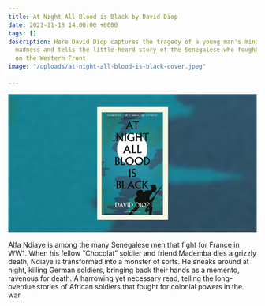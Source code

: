 ```yaml
---
title: At Night All Blood is Black by David Diop
date: 2021-11-18 14:00:00 +0000
tags: []
description: Here David Diop captures the tragedy of a young man's mind hurtling towards
  madness and tells the little-heard story of the Senegalese who fought for France
  on the Western Front.
image: "/uploads/at-night-all-blood-is-black-cover.jpeg"

---
```

![](/uploads/at-night-all-blood-is-black-cover.jpeg)

Alfa Ndiaye is among the many Senegalese men that fight for France in WW1. When his fellow “Chocolat” soldier and friend Mademba dies a grizzly death, Ndiaye is transformed into a monster of sorts. He sneaks around at night, killing German soldiers, bringing back their hands as a memento, ravenous for death. A harrowing yet necessary read, telling the long-overdue stories of African soldiers that fought for colonial powers in the war.
